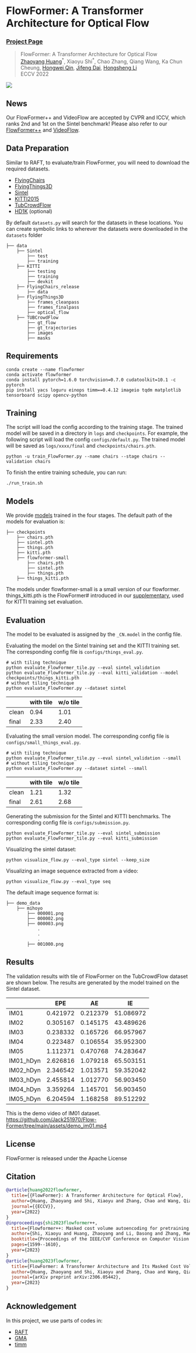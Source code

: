 # FlowFormer: A Transformer Architecture for Optical Flow
### [Project Page](https://drinkingcoder.github.io/publication/flowformer/) 

> FlowFormer: A Transformer Architecture for Optical Flow    
> [Zhaoyang Huang](https://drinkingcoder.github.io)<sup>\*</sup>, Xiaoyu Shi<sup>\*</sup>, Chao Zhang, Qiang Wang, Ka Chun Cheung, [Hongwei Qin](http://qinhongwei.com/academic/), [Jifeng Dai](https://jifengdai.org/), [Hongsheng Li](https://www.ee.cuhk.edu.hk/~hsli/)  
> ECCV 2022  


<img src="assets/teaser.png">

## News
Our FlowFormer++ and VideoFlow are accepted by CVPR and ICCV, which ranks 2nd and 1st on the Sintel benchmark!
Please also refer to our [FlowFormer++](https://github.com/XiaoyuShi97/FlowFormerPlusPlus) and [VideoFlow](https://github.com/XiaoyuShi97/VideoFlow).

## Data Preparation
Similar to RAFT, to evaluate/train FlowFormer, you will need to download the required datasets. 
* [FlyingChairs](https://lmb.informatik.uni-freiburg.de/resources/datasets/FlyingChairs.en.html#flyingchairs)
* [FlyingThings3D](https://lmb.informatik.uni-freiburg.de/resources/datasets/SceneFlowDatasets.en.html)
* [Sintel](http://sintel.is.tue.mpg.de/)
* [KITTI2015](http://www.cvlibs.net/datasets/kitti/eval_scene_flow.php?benchmark=flow)
* [TubCrowdFlow](https://github.com/tsenst/CrowdFlow)
* [HD1K](http://hci-benchmark.iwr.uni-heidelberg.de/) (optional)

By default `datasets.py` will search for the datasets in these locations. You can create symbolic links to wherever the datasets were downloaded in the `datasets` folder

```Shell
├── data
    ├── Sintel
        ├── test
        ├── training
    ├── KITTI
        ├── testing
        ├── training
        ├── devkit
    ├── FlyingChairs_release
        ├── data
    ├── FlyingThings3D
        ├── frames_cleanpass
        ├── frames_finalpass
        ├── optical_flow
    ├── TUBCrowdFlow
        ├── gt_flow
        ├── gt_trajectories
        ├── images
        ├── masks
```

## Requirements
```shell
conda create --name flowformer
conda activate flowformer
conda install pytorch=1.6.0 torchvision=0.7.0 cudatoolkit=10.1 -c pytorch
pip install yacs loguru einops timm==0.4.12 imageio tqdm matplotlib tensorboard scipy opencv-python
```

## Training
The script will load the config according to the training stage. The trained model will be saved in a directory in `logs` and `checkpoints`. For example, the following script will load the config `configs/default.py`. The trained model will be saved as `logs/xxxx/final` and `checkpoints/chairs.pth`.
```shell
python -u train_FlowFormer.py --name chairs --stage chairs --validation chairs
```
To finish the entire training schedule, you can run:
```shell
./run_train.sh
```

## Models
We provide [models](https://drive.google.com/drive/folders/1K2dcWxaqOLiQ3PoqRdokrgWsGIf3yBA_?usp=sharing) trained in the four stages. The default path of the models for evaluation is:
```Shell
├── checkpoints
    ├── chairs.pth
    ├── sintel.pth
    ├── things.pth
    ├── kitti.pth
    ├── flowformer-small 
        ├── chairs.pth
        ├── sintel.pth
        ├── things.pth
    ├── things_kitti.pth
```
The models under flowformer-small is a small version of our flowformer. things_kitti.pth is the FlowFormer# introduced in our [supplementary](https://drinkingcoder.github.io/publication/flowformer/images/FlowFormer-supp.pdf), used for KITTI training set evaluation.

## Evaluation
The model to be evaluated is assigned by the `_CN.model` in the config file.

Evaluating the model on the Sintel training set and the KITTI training set. The corresponding config file is `configs/things_eval.py`.
```Shell
# with tiling technique
python evaluate_FlowFormer_tile.py --eval sintel_validation
python evaluate_FlowFormer_tile.py --eval kitti_validation --model checkpoints/things_kitti.pth
# without tiling technique
python evaluate_FlowFormer.py --dataset sintel
```
||with tile|w/o tile|
|----|-----|--------|
|clean|0.94|1.01|
|final|2.33|2.40|

Evaluating the small version model. The corresponding config file is `configs/small_things_eval.py`.
```Shell
# with tiling technique
python evaluate_FlowFormer_tile.py --eval sintel_validation --small
# without tiling technique
python evaluate_FlowFormer.py --dataset sintel --small
```
||with tile|w/o tile|
|----|-----|--------|
|clean|1.21|1.32|
|final|2.61|2.68|


Generating the submission for the Sintel and KITTI benchmarks. The corresponding config file is `configs/submission.py`.
```Shell
python evaluate_FlowFormer_tile.py --eval sintel_submission
python evaluate_FlowFormer_tile.py --eval kitti_submission
```
Visualizing the sintel dataset:
```Shell
python visualize_flow.py --eval_type sintel --keep_size
```
Visualizing an image sequence extracted from a video:
```Shell
python visualize_flow.py --eval_type seq
```
The default image sequence format is:
```Shell
├── demo_data
    ├── mihoyo
        ├── 000001.png
        ├── 000002.png
        ├── 000003.png
            .
            .
            .
        ├── 001000.png
```


## Results
The validation results with tile of FlowFormer on the TubCrowdFlow dataset are shown below. 
The results are generated by the model trained on the Sintel dataset.

|           | EPE      | AE       | IE        |
|-----------|----------|----------|-----------|
| IM01      | 0.421972 | 0.212379 | 51.086972 |
| IM02      | 0.305167 | 0.145175 | 43.489626 |
| IM03      | 0.238332 | 0.165726 | 66.957967 |
| IM04      | 0.223487 | 0.106554 | 35.952300 |
| IM05      | 1.112371 | 0.470768 | 74.283647 |
| IM01_hDyn | 2.626816 | 1.079218 | 65.503151 |
| IM02_hDyn | 2.346542 | 1.013571 | 59.352042 |
| IM03_hDyn | 2.455814 | 1.012770 | 56.903450 |
| IM04_hDyn | 3.359264 | 1.145701 | 56.903450 |
| IM05_hDyn | 6.204594 | 1.168258 | 89.512292 |

This is the demo video of IM01 dataset.
<https://github.com/Jack251970/Flow-Former/tree/main/assets/demo_im01.mp4>

## License
FlowFormer is released under the Apache License

## Citation
```bibtex
@article{huang2022flowformer,
  title={{FlowFormer}: A Transformer Architecture for Optical Flow},
  author={Huang, Zhaoyang and Shi, Xiaoyu and Zhang, Chao and Wang, Qiang and Cheung, Ka Chun and Qin, Hongwei and Dai, Jifeng and Li, Hongsheng},
  journal={{ECCV}},
  year={2022}
}
@inproceedings{shi2023flowformer++,
  title={Flowformer++: Masked cost volume autoencoding for pretraining optical flow estimation},
  author={Shi, Xiaoyu and Huang, Zhaoyang and Li, Dasong and Zhang, Manyuan and Cheung, Ka Chun and See, Simon and Qin, Hongwei and Dai, Jifeng and Li, Hongsheng},
  booktitle={Proceedings of the IEEE/CVF Conference on Computer Vision and Pattern Recognition},
  pages={1599--1610},
  year={2023}
}
@article{huang2023flowformer,
  title={FlowFormer: A Transformer Architecture and Its Masked Cost Volume Autoencoding for Optical Flow},
  author={Huang, Zhaoyang and Shi, Xiaoyu and Zhang, Chao and Wang, Qiang and Li, Yijin and Qin, Hongwei and Dai, Jifeng and Wang, Xiaogang and Li, Hongsheng},
  journal={arXiv preprint arXiv:2306.05442},
  year={2023}
}
```

## Acknowledgement

In this project, we use parts of codes in:
- [RAFT](https://github.com/princeton-vl/RAFT)
- [GMA](https://github.com/zacjiang/GMA)
- [timm](https://github.com/rwightman/pytorch-image-models)
